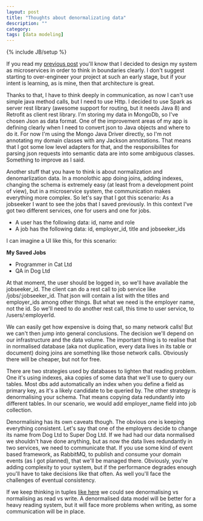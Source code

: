 ```yaml
---
layout: post
title: "Thoughts about denormalizating data"
description: ""
category: 
tags: [data modeling]
---
```

{% include JB/setup %}

If you read my [previous post](http://olid16.github.io/2014/12/18/defining-your-data-storage/) you'll know that I decided to design my system as microservices in order to think in boundaries clearly. I don't suggest starting to over-engineer your project at such an early stage, but if your intent is learning, as is mine, then that architecture is great.

Thanks to that, I have to think deeply in communication, as now I can't use simple java method calls, but I need to use Http. I decided to use Spark as server rest library (awesome support for routing, but it needs Java 8) and Retrofit as client rest library. I'm storing my data in MongoDb, so I've chosen Json as data format. One of the improvement areas of my app is defining clearly when I need to convert json to Java objects and where to do it. For now I'm using the Mongo Java Driver directly, so I'm not annotating my domain classes with any Jackson annotations. That means that I got some low level adapters for that, and the responsibilites for parsing json requests into semantic data are into some ambiguous classes. Something to improve as I said. 

Another stuff that you have to think is about normalization and denomarlization data. In a monolothic app doing joins, adding indexes, changing the schema is extremely easy (at least from a development point of view), but in a microservice system, the communication makes everything more complex. So let's say that I got this scenario: As a jobseeker I want to see the jobs that I saved previously. In this context I've got two different services, one for users and one for jobs. 

* A user has the following data: id, name and role
* A job has the following data: id, employer_id, title and jobseeker_ids

I can imagine a UI like this, for this scenario:

**My Saved Jobs**

* Programmer in Cat Ltd
* QA in Dog Ltd

At that moment, the user should be logged in, so we'll have available the jobseeker_id. The client can do a rest call to job service like /jobs/:jobseeker_id. That json will contain a list with the titles and employer_ids among other things. But what we need is the employer name, not the id. So we'll need to do another rest call, this time to user service, to /users/:employerId.

We can easily get how expensive is doing that, so many network calls! But we can't then jump into general conclusions. The decision we'll depend on our infrastructure and the data volume. The important thing is to realise that in normalised database (aka not duplication, every data lives in its table or document) doing joins are something like those network calls. Obviously there will be cheaper, but not for free.

There are two strategies used by databases to lighten that reading problem. One it's using indexes, aka copies of some data that we'll use to query our tables. Most dbs add automatically an index when you define a field as primary key, as it's a likely candidate to be queried by. The other strategy is denormalising your schema. That means copying data redundantly into different tables. In our scenario, we would add employer_name field into job collection.

Denormalising has its own caveats though. The obvious one is keeping everything consistent. Let's say that one of the employers decide to change its name from Dog Ltd to Super Dog Ltd. If we had had our data normalised we shouldn't have done anything, but as now the data lives redundantly in two services, we need to communicate that. If you use some kind of event based framework, as RabbitMQ, to publish and consume your domain events (as I got planned), that we'll be managed there. Obviously, you're adding complexity to your system, but if the performance degrades enough you'll have to take decisions like that often. As well you'll face the challenges of eventual consistency.

If we keep thinking in tuples [like here](http://olid16.github.io/2015/01/01/freedom-vs-power/) we could see denormalising vs normalising as read vs write. A denormalised data model will be better for a heavy reading system, but it will face more problems when writing, as some communication will be in place.

